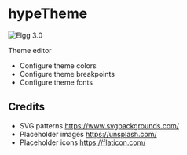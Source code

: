 hypeTheme
=========
![Elgg 3.0](https://img.shields.io/badge/Elgg-3.0-orange.svg?style=flat-square)

Theme editor

* Configure theme colors
* Configure theme breakpoints
* Configure theme fonts

## Credits

* SVG patterns https://www.svgbackgrounds.com/
* Placeholder images https://unsplash.com/
* Placeholder icons https://flaticon.com/

